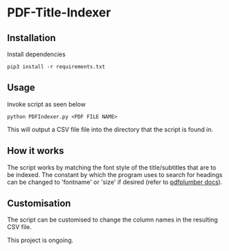 # PDF-Title-Indexer

## Installation

Install dependencies

```
pip3 install -r requirements.txt
```

## Usage

Invoke script as seen below

```
python PDFIndexer.py <PDF FILE NAME>
```

This will output a CSV file file into the directory that the script is found in.

## How it works

The script works by matching the font style of the title/subtitles that are to be indexed. The constant by which the program uses to search for headings can be changed to 'fontname' or 'size' if desired (refer to [pdfplumber docs](https://github.com/jsvine/pdfplumber)).


## Customisation

The script can be customised to change the column names in the resulting CSV file. 

This project is ongoing.

